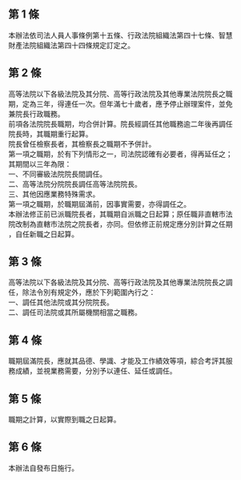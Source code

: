 第 1 條
-------
本辦法依司法人員人事條例第十五條、行政法院組織法第四十七條、智慧  
財產法院組織法第四十四條規定訂定之。

第 2 條
-------
高等法院以下各級法院及其分院、高等行政法院及其他專業法院院長之職  
期，定為三年，得連任一次。但年滿七十歲者，應予停止辦理案件，並免  
兼院長行政職務。  
前項各法院院長職期，均合併計算。院長經調任其他職務逾二年後再調任  
院長時，其職期重行起算。  
院長曾任檢察長者，其檢察長之職期不予併計。  
第一項之職期，於有下列情形之一，司法院認確有必要者，得再延任之；  
其期間以三年為限：  
一、不同審級法院院長間調任。  
二、高等法院分院院長調任高等法院院長。  
三、其他因應業務特殊需求。  
第一項之職期，於職期屆滿前，因事實需要，亦得調任之。  
本辦法修正前已派職院長者，其職期自派職之日起算；原任職非直轄市法  
院改制為直轄市法院之院長者，亦同。但依修正前規定應分別計算之任期  
，自任新職之日起算。

第 3 條
-------
高等法院以下各級法院及其分院、高等行政法院及其他專業法院院長之調  
任，除法令別有規定外，應於下列範圍內行之：  
一、調任其他法院或其分院院長。  
二、調任司法院或其所屬機關相當之職務。

第 4 條
-------
職期屆滿院長，應就其品德、學識、才能及工作績效等項，綜合考評其服  
務成績，並視業務需要，分別予以連任、延任或調任。

第 5 條
-------
職期之計算，以實際到職之日起算。

第 6 條
-------
本辦法自發布日施行。

